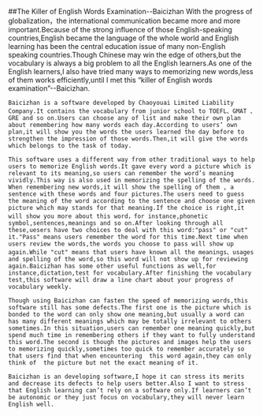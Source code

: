 ##The Killer of English Words Examination--Baicizhan
    With the progress of globalization，the international communication became more and more important.Because of the strong influence of those English-speaking countries,English became the language of the whole world and English learning has been the central education issue of many non-English speaking countries.Though Chinese may win the edge of others,but the vocabulary is always a big problem to all the English learners.As one of the English learners,I also have tried many ways to memorizing new words,less of them works efficiently,until I met this “killer of English words examination”--Baicizhan.

    Baicizhan is a software developed by Chaoyouai Limited Liability Company.It contains the vocabulary from junior school to TOEFL、GMAT 、GRE and so on.Users can choose any of list and make their own plan about remembering how many words each day.According to users’ own plan,it will show you the words the users learned the day before to strengthen the impression of those words.Then,it will give the words which belongs to the task of today. 

    This software uses a different way from other traditional ways to help users to memorize English words.It gave every word a picture which is relevant to its meaning,so users can remember the word’s meaning vividly.This way is also used in memorizing the spelling of the words. When remembering new words,it will show the spelling of them , a sentence with these words and four pictures.The users need to guess the meaning of the word according to the sentence and choose one given picture which may stands for that meaning.If the choice is right,it will show you more about this word，for instance,phonetic symbol,sentences,meanings and so on.After looking through all these,uesers have two choices to deal with this word:"pass" or "cut" it."Pass" means users remember the word for this time.Next time when users review the words,the words you choose to pass will show up again.While "cut" means that users have known all the meanings、usages and spelling of the word,so this word will not show up for reviewing again.Baicizhan has some other useful functions as well,for instance,dictation,test for vocabulary.After finishing the vocabulary test,this software will draw a line chart about your progress of vocabulary weekly.

    Though using Baicizhan can fasten the speed of memorizing words,this software still has some defects.The first one is the picture which is bonded to the word can only show one meaning,but usually a word can has many different meanings which may be totally irrelevant to others sometimes.In this situation,users can remember one meaning quickly,but spend much time in remembering others if they want to fully understand this word.The second is though the pictures and images help the users to memorizing quickly,sometimes too quick to remember accurately so that users find that when encountering  this word again,they can only think of  the picture but not the exact meaning of it.

    Baicizhan is an developing software,I hope it can stress its merits and decrease its defects to help users better.Also I want to stress that English learning can’t rely on a software only.If learners can’t be autonomic or they just focus on vocabulary,they will never learn English well.
